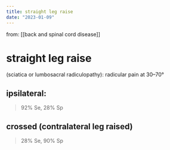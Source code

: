 ```yaml
---
title: straight leg raise
date: "2023-01-09"
---
```


 from: [[back and spinal cord disease]]
# straight leg raise

(sciatica or lumbosacral radiculopathy):
radicular pain
at 30–70°

## ipsilateral:
> 92% Se, 28% Sp

## crossed (contralateral leg raised)
> 28% Se, 90% Sp
